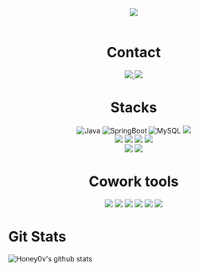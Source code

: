 <div align="center">
  <img src="https://capsule-render.vercel.app/api?type=soft&color=auto&height=150&section=header&text=Welcome%20my%20profile!&fontSize=60&animation=twinkling" />
</div>
</br>
<div align="center">
  <h1>Contact</h1>
    <a href="https://www.instagram.com/heon.ey/">
        <img src="https://img.shields.io/badge/Instagram-E4405F?style=flat-square&logo=Instagram&logoColor=white"> 
    </a>
    <a href="mailto:kdh10045098@gmail.com">
        <img src="https://img.shields.io/badge/Gmail-EA4335?style=flat-square&logo=Gmail&logoColor=white"> 
    </a>
  </br>
  <h1>Stacks</h1>
  <img alt="Java"src="https://img.shields.io/badge/java-007396?style=flat-square&logo=OpenJDK&logoColor=white">
  <img alt="SpringBoot" src="https://img.shields.io/badge/SpringBoot-6DB33F?style=flat-square&logo=SpringBoot&logoColor=white"/>
  <img alt="MySQL" src="https://img.shields.io/badge/MySQL-4479A1?style=flat-square&logo=MySQL&logoColor=white"/>
  <img src="https://img.shields.io/badge/Linux-FCC624?style=flat-square&logo=Linux&logoColor=white"/>
  </br>
  <img src="https://img.shields.io/badge/Python-3776AB?style=flat-square&logo=Python&logoColor=white"/>
  <img src="https://img.shields.io/badge/Amazon EC2-FF9900?style=flat-square&logo=Amazon EC2&logoColor=white"/>
  <img src="https://img.shields.io/badge/Amazon RDS-527FFF?style=flat-square&logo=Amazon RDS&logoColor=white"/>
  <img src="https://img.shields.io/badge/docker-%230db7ed.svg?style=flat-square&logo=docker&logoColor=white"> 
  </br>
  <img src="https://img.shields.io/badge/Android-3DDC84?style=flat-square&logo=Android&logoColor=white">
  <img src="https://img.shields.io/badge/Kotlin-7F52FF?style=flat-square&logo=Kotlin&logoColor=white">
</div>

<div align="center">
  <h1>Cowork tools</h1>
  <img src="https://img.shields.io/badge/Swagger-85EA2D?style=flat-square&logo=Swagger&logoColor=white"/>
  <img src="https://img.shields.io/badge/Notion-000000?style=flat-square&logo=Notion&logoColor=white"/>
  <img src="https://img.shields.io/badge/Discord-5865F2?style=flat-square&logo=Discord&logoColor=white"/>
  <img src="https://img.shields.io/badge/GitHub-181717?style=flat-square&logo=GitHub&logoColor=white"/>
  <img src="https://img.shields.io/badge/Slack-4A154B?style=flat-square&logo=Slack&logoColor=#4A154B"/>
  <img src="https://img.shields.io/badge/Postman-FF6C37?sytle=flat-square&logo=Postman&logoColor=white"/>
</div>

<h1>Git Stats</h1>

![Honey0v's github stats](https://github-readme-stats.vercel.app/api?username=Honey0v&show_icons=true)
